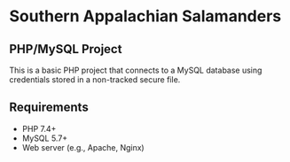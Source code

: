 # Southern Appalachian Salamanders 
## PHP/MySQL Project

This is a basic PHP project that connects to a MySQL database using credentials stored in a non-tracked secure file.

## Requirements

* PHP 7.4+
* MySQL 5.7+
* Web server (e.g., Apache, Nginx)

